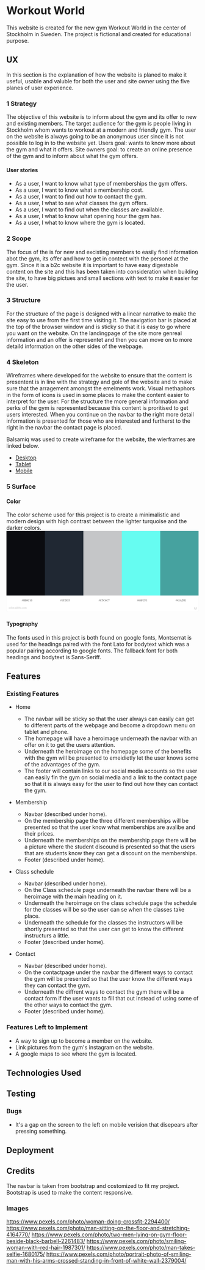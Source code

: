 # Workout World
This website is created for the new gym Workout World in the center of Stockholm in Sweden. The project is fictional and created for educational purpose.

## UX 
In this section is the explanation of how the website is planed to make it useful, usable and valuble for both the user and site owner using the five planes of user experience. 
### 1 Strategy
The objective of this website is to inform about the gym and its offer to new and existing members. 
The target audience for the gym is people living in Stockholm whom wants to workout at a modern and friendly gym. 
The user on the website is always going to be an anonymous user since it is not possible to log in to the website yet. 
Users goal: wants to know more about the gym and what it offers.
Site owners goal: to create an online presence of the gym and to inform about what the gym offers. 

#### User stories 
* As a user, I want to know what type of memberships the gym offers. 
* As a user, I want to know what a membership cost.
* As a user, I want to find out how to contact the gym. 
* As a user, I what to see what classes the gym offers. 
* As a user, I want to find out when the classes are available. 
* As a user, I what to know what opening hour the gym has. 
* As a user, I what to know where the gym is located. 

### 2 Scope 
The focus of the is for new and excisting members to easily find information abot the gym, its offer and how to get in contect with the personel at the gym. 
Since it is a b2c website it is important to have easy digestable content on the site and this has been taken into consideration when building the site, 
to have big pictues and small sections with text to make it easier for the user. 
### 3 Structure 
For the structure of the page is designed with a linear narrative to make the site easy to use from the first time visiting it.
The navigation bar is placed at the top of the browser window and is sticky so that it is easy to go where you want on the website.
On the landingpage of the site more genreal information and an offer is representet and then you can move on to more detaild information on the other sides of the webpage. 
### 4 Skeleton
Wireframes where developed for the website to ensure that the content is presentent is in line with the strategy and gole of the website and to make sure that the arragement amongst the emelments work. 
Visual methaphors in the form of icons is used in some places to make the content easier to interpret for the user. 
For the structure the more general information and perks of the gym is represented because this content is proritised to get users interested. When you continue on the navbar 
to the right more detail information is presented for those who are interested and furtherst to the right in the navbar the contact page is placed. 

Balsamiq was used to create wireframe for the website, the wierframes are linked below. 
* [Desktop](/assets/wireframes/desktop-wireframes.pdf) 
* [Tablet](/assets/wireframes/tablet-wireframes.pdf) 
* [Mobile](/assets/wireframes/phone-wireframes.pdf) 

### 5 Surface

#### Color

The color scheme used for this project is to create a minimalistic and modern design with high contrast between the lighter turquoise and the darker colors. 
![Color scheme](/assets/images/color-scheme.jpeg)

#### Typography 
The fonts used in this project is both found on google fonts, Montserrat is used for the headings paired with the font Lato for bodytext which was a popular pairing according to google fonts.
The fallback font for both headings and bodytext is Sans-Seriff. 

## Features 

### Existing Features
- Home
    - The navbar will be sticky so that the user always can easily can get to different parts of the webpage 
    and become a dropdown menu on tablet and phone. 
    - The homepage will have a heroimage underneath the navbar with an offer on it to get the users attention. 
    - Underneath the heroimage on the homepage some of the benefits with the gym will be presented 
    to emeidietly let the user knows some of the advantages of the gym. 
    - The footer will contain links to our social media accounts so the user can easily fin the gym on social media 
    and a link to the contact page so that it is always easy for the user to find out how they can contact the gym.
- Membership
    - Navbar (described under home). 
    - On the membership page the three different memberships will be presented so that the user know what memberships are avalibe and their prices. 
    - Underneath the memberships on the membership page there will be a picture where the student discound is presented 
    so that the users that are students know they can get a discount on the memberships.
    - Footer (described under home).
- Class schedule
    - Navbar (described under home).
    - On the Class schedule page underneath the navbar there will be a heroimage with the main heading on it. 
    - Underneath the heroimage on the class schedule page the schedule for the classes will be so the user can se when the classes take place. 
    - Underneath the schedule for the classes the instructors will be shortly presented so that the user can get to know the different instructurs a little. 
    - Footer (described under home).
    
- Contact
    - Navbar (described under home).
    - On the contactpage under the navbar the different ways to contact the gym will be presented so that the user know the different ways they can contact the gym. 
    - Underneath the diffrent ways to contact the gym there will be a contact form if the user wants to fill that out instead of using some of the other ways to contact the gym. 
    - Footer (described under home).

### Features Left to Implement
* A way to sign up to become a member on the website.
* Link pictures from the gym's instagram on the website. 
* A google maps to see where the gym is located. 

## Technologies Used

## Testing

### Bugs 
* It's a gap on the screen to the left on mobile verision that disepears after pressing something. 

## Deployment

## Credits 

The navbar is taken from bootstrap and costomized to fit my project. 
Bootstrap is used to make the content responsive. 

### Images 
https://www.pexels.com/photo/woman-doing-crossfit-2294400/
https://www.pexels.com/photo/man-sitting-on-the-floor-and-stretching-4164770/
https://www.pexels.com/photo/two-men-lying-on-gym-floor-beside-black-barbell-2261483/
https://www.pexels.com/photo/smiling-woman-with-red-hair-1987301/
https://www.pexels.com/photo/man-takes-selfie-1680175/
https://www.pexels.com/photo/portrait-photo-of-smiling-man-with-his-arms-crossed-standing-in-front-of-white-wall-2379004/
